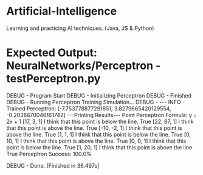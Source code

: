 # Artificial-Intelligence
Learning and practicing AI techniques. (Java, JS &amp; Python)

# Expected Output: NeuralNetworks/Perceptron - testPerceptron.py

DEBUG - Program Start
DEBUG - Initializing Perceptron
DEBUG - Finished
DEBUG - Running Perceptron Training Simulation...
DEBUG - ---
INFO - Trained Perceptron: [-7.753778877291851, 3.8279665420129554, -0.2038670046161742]
			   ---Printing Results---
Point 				 Perceptron 			 Formula: y = 2x + 1 
[17, 3, 1] 	 I think that this point is below the line. 	 True
[22, 87, 1] 	 I think that this point is above the line. 	 True
[-10, -2, 1] 	 I think that this point is above the line. 	 True
[1, 1, 1] 	 I think that this point is below the line. 	 True
[0, 10, 1] 	 I think that this point is above the line. 	 True
[0, 0, 1] 	 I think that this point is below the line. 	 True
[1, 20, 1] 	 I think that this point is above the line. 	 True
Perceptron Success: 100.0%

DEBUG - Done.
[Finished in 36.497s]
